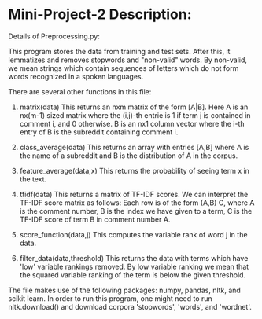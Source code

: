 # Mini-Project-2 Description:

Details of Preprocessing.py:

This program stores the data from training and test sets. After this, it lemmatizes and removes stopwords and "non-valid" words. By non-valid, we mean strings which contain sequences of letters which do not form words recognized in a spoken languages. 

There are several other functions in this file:
1. matrix(data)
This returns an nxm matrix of the form [A|B]. Here A is an nx(m-1) sized matrix where the (i,j)-th entrie is 1 if term j is contained in comment i, and 0 otherwise. B is an nx1 column vector where the i-th entry of B is the subreddit containing comment i. 

2. class_average(data)
This returns an array with entries [A,B] where A is the name of a subreddit and B is the distribution of A in the corpus.

3. feature_average(data,x)
This returns the probability of seeing term x in the text.

4. tfidf(data)
This returns a matrix of TF-IDF scores. We can interpret the TF-IDF score matrix as follows: Each row is of the form (A,B) C, where A is the comment number, B is the index we have given to a term, C is the TF-IDF score of term B in comment number A. 

5. score_function(data,j)
This computes the variable rank of word j in the data.

6. filter_data(data,threshold)
This returns the data with terms which have 'low' variable rankings removed. By low variable ranking we mean that the squared variable ranking of the term is below the given threshold.

The file makes use of the following packages: numpy, pandas, nltk, and scikit learn. In order to run this program, one might need to run nltk.download() and download corpora 'stopwords', 'words', and 'wordnet'.  
